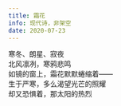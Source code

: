 ```yaml
---
title: 霜花
info: 现代诗，非架空
date: 2020-07-23
---
```


寒冬、朗星、寂夜\
北风凛冽，寒鸦悲鸣\
如镜的窗上，霜花默默蜷缩着——\
生于严寒，多么渴望光芒的照耀\
却又恐惧着，那太阳的热烈
